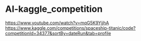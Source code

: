 # AI-kaggle_competition

https://www.youtube.com/watch?v=mqG5K9YjjhA
https://www.kaggle.com/competitions/spaceship-titanic/code?competitionId=34377&sortBy=dateRun&tab=profile
